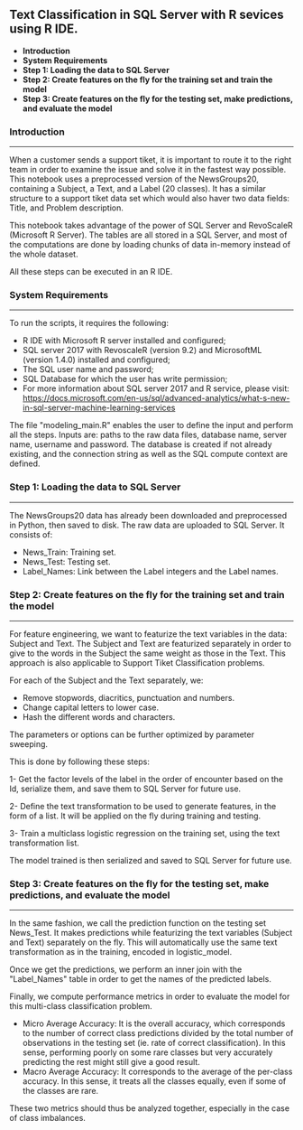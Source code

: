 Text Classification in SQL Server with R sevices using R IDE. 
--------------------------
 * **Introduction**
 * **System Requirements**
 * **Step 1: Loading the data to SQL Server**
 * **Step 2: Create features on the fly for the training set and train the model**
 * **Step 3: Create features on the fly for the testing set, make predictions, and evaluate the model**

### Introduction
-------------------------

When a customer sends a support tiket, it is important to route it to the right team in order to examine the issue and solve it in the fastest way possible. This notebook uses a preprocessed version of the NewsGroups20, containing a Subject, a Text, and a Label (20 classes). It has a similar structure to a support tiket data set which would also haver two data fields: Title, and Problem description.

This notebook takes advantage of the power of SQL Server and RevoScaleR (Microsoft R Server). The tables are all stored in a SQL Server, and most of the computations are done by loading chunks of data in-memory instead of the whole dataset.

All these steps can be executed in an R IDE. 

### System Requirements
-----------------------

To run the scripts, it requires the following:
 * R IDE with Microsoft R server installed and configured;
 * SQL server 2017 with RevoscaleR (version 9.2) and MicrosoftML (version 1.4.0) installed and configured;
 * The SQL user name and password;
 * SQL Database for which the user has write permission;
 * For more information about SQL server 2017 and R service, please visit: https://docs.microsoft.com/en-us/sql/advanced-analytics/what-s-new-in-sql-server-machine-learning-services

The file "modeling_main.R" enables the user to define the input and perform all the steps. Inputs are: paths to the raw data files, database name, server name, username and password.
The database is created if not already existing, and the connection string as well as the SQL compute context are defined. 

### Step 1: Loading the data to SQL Server
-------------------------

The NewsGroups20 data has already been downloaded and preprocessed in Python, then saved to disk. The raw data are uploaded to SQL Server. It consists of:

- News_Train: Training set. 
- News_Test: Testing set.
- Label_Names: Link between the Label integers and the Label names. 


### Step 2: Create features on the fly for the training set and train the model
------------------------

For feature engineering, we want to featurize the text variables in the data: Subject and Text. 
The Subject and Text are featurized separately in order to give to the words in the Subject the same weight as those in the Text. This approach is also applicable to Support Tiket Classification problems.

For each of the Subject and the Text separately, we: 
* Remove stopwords, diacritics, punctuation and numbers.
* Change capital letters to lower case. 
* Hash the different words and characters. 

The parameters or options can be further optimized by parameter sweeping.

This is done by following these steps:

1- Get the factor levels of the label in the order of encounter based on the Id, serialize them, and save them to SQL Server for future use.

2- Define the text transformation to be used to generate features, in the form of a list. It will be applied on the fly during training and testing.

3- Train a multiclass logistic regression on the training set, using the text transformation list.

The model trained is then serialized and saved to SQL Server for future use.


### Step 3: Create features on the fly for the testing set, make predictions, and evaluate the model 
-------------------------

In the same fashion, we call the prediction function on the testing set News_Test. It makes predictions while featurizing the text variables (Subject and Text) separately on the fly. This will automatically use the same text transformation as in the training, encoded in logistic_model. 

Once we get the predictions, we perform an inner join with the "Label_Names" table in order to get the names of the predicted labels. 

Finally, we compute performance metrics in order to evaluate the model for this multi-class classification problem.

* Micro Average Accuracy: It is the overall accuracy, which corresponds to the number of correct class predictions divided by the total number of observations in the testing set (ie. rate of correct classification). In this sense, performing poorly on some rare classes but very accurately predicting the rest might still give a good result. 
* Macro Average Accuracy: It corresponds to the average of the per-class accuracy. In this sense, it treats all the classes equally, even if some of the classes are rare. 

These two metrics should thus be analyzed together, especially in the case of class imbalances.



